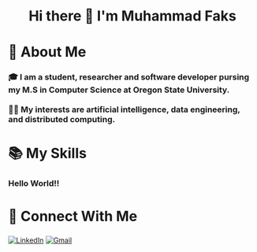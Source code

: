 <h1 align="center">Hi there 👋 I'm Muhammad Faks</h1>

###

<h1 align="left">💫 About Me</h1>

###

<h3 align="left">🎓 I am a student, researcher and software developer pursing my M.S in Computer Science at Oregon State University.<br><br>👨‍💻  My interests are artificial intelligence, data engineering, and distributed computing.</h3>

###

<h1 align="left">📚 My Skills</h1>

###

<h3 align="left">Hello World!!</h3>

###

<h1 align="left">🚀 Connect With Me</h1>

###

[![LinkedIn](https://img.shields.io/badge/LinkedIn-0077B5?style=for-the-badge&logo=linkedin&logoColor=white)](https://www.linkedin.com/in/muhammad-faks/)
[![Gmail](https://img.shields.io/badge/Gmail-D14836?style=for-the-badge&logo=gmail&logoColor=white)](mailto:muhammad.faks@gmail.com)

###
